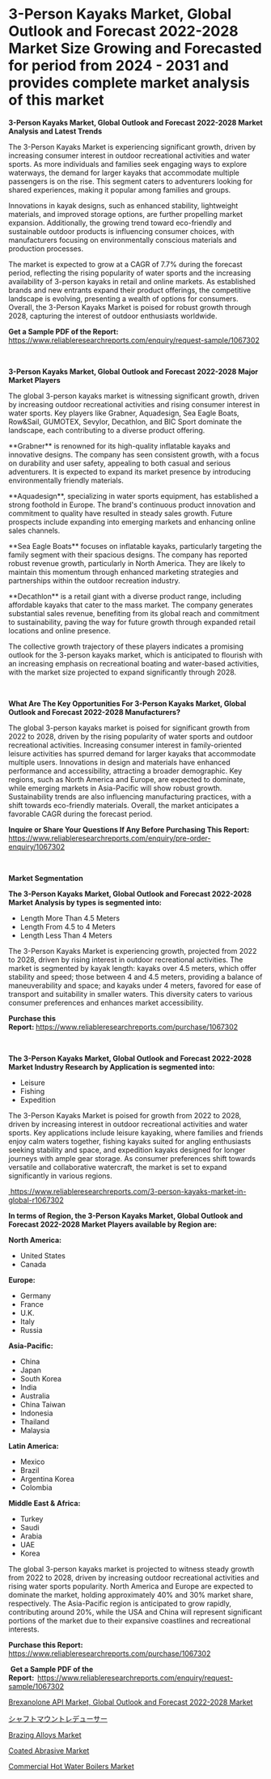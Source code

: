 <p><h1>3-Person Kayaks Market, Global Outlook and Forecast 2022-2028 Market Size Growing and Forecasted for period from 2024 - 2031 and provides complete market analysis of this market</h1></p><p><strong>3-Person Kayaks Market, Global Outlook and Forecast 2022-2028 Market Analysis and Latest Trends</strong></p>
<p><p>The 3-Person Kayaks Market is experiencing significant growth, driven by increasing consumer interest in outdoor recreational activities and water sports. As more individuals and families seek engaging ways to explore waterways, the demand for larger kayaks that accommodate multiple passengers is on the rise. This segment caters to adventurers looking for shared experiences, making it popular among families and groups. </p><p>Innovations in kayak designs, such as enhanced stability, lightweight materials, and improved storage options, are further propelling market expansion. Additionally, the growing trend toward eco-friendly and sustainable outdoor products is influencing consumer choices, with manufacturers focusing on environmentally conscious materials and production processes.</p><p>The market is expected to grow at a CAGR of 7.7% during the forecast period, reflecting the rising popularity of water sports and the increasing availability of 3-person kayaks in retail and online markets. As established brands and new entrants expand their product offerings, the competitive landscape is evolving, presenting a wealth of options for consumers. Overall, the 3-Person Kayaks Market is poised for robust growth through 2028, capturing the interest of outdoor enthusiasts worldwide.</p></p>
<p><strong>Get a Sample PDF of the Report:&nbsp;</strong> <a href="https://www.reliableresearchreports.com/enquiry/request-sample/1067302">https://www.reliableresearchreports.com/enquiry/request-sample/1067302</a></p>
<p>&nbsp;</p>
<p><strong>3-Person Kayaks Market, Global Outlook and Forecast 2022-2028 Major Market Players</strong></p>
<p><p>The global 3-person kayaks market is witnessing significant growth, driven by increasing outdoor recreational activities and rising consumer interest in water sports. Key players like Grabner, Aquadesign, Sea Eagle Boats, Row&Sail, GUMOTEX, Sevylor, Decathlon, and BIC Sport dominate the landscape, each contributing to a diverse product offering.</p><p>**Grabner** is renowned for its high-quality inflatable kayaks and innovative designs. The company has seen consistent growth, with a focus on durability and user safety, appealing to both casual and serious adventurers. It is expected to expand its market presence by introducing environmentally friendly materials.</p><p>**Aquadesign**, specializing in water sports equipment, has established a strong foothold in Europe. The brand's continuous product innovation and commitment to quality have resulted in steady sales growth. Future prospects include expanding into emerging markets and enhancing online sales channels.</p><p>**Sea Eagle Boats** focuses on inflatable kayaks, particularly targeting the family segment with their spacious designs. The company has reported robust revenue growth, particularly in North America. They are likely to maintain this momentum through enhanced marketing strategies and partnerships within the outdoor recreation industry.</p><p>**Decathlon** is a retail giant with a diverse product range, including affordable kayaks that cater to the mass market. The company generates substantial sales revenue, benefiting from its global reach and commitment to sustainability, paving the way for future growth through expanded retail locations and online presence.</p><p>The collective growth trajectory of these players indicates a promising outlook for the 3-person kayaks market, which is anticipated to flourish with an increasing emphasis on recreational boating and water-based activities, with the market size projected to expand significantly through 2028.</p></p>
<p>&nbsp;</p>
<p><strong>What Are The Key Opportunities For 3-Person Kayaks Market, Global Outlook and Forecast 2022-2028 Manufacturers?</strong></p>
<p><p>The global 3-person kayaks market is poised for significant growth from 2022 to 2028, driven by the rising popularity of water sports and outdoor recreational activities. Increasing consumer interest in family-oriented leisure activities has spurred demand for larger kayaks that accommodate multiple users. Innovations in design and materials have enhanced performance and accessibility, attracting a broader demographic. Key regions, such as North America and Europe, are expected to dominate, while emerging markets in Asia-Pacific will show robust growth. Sustainability trends are also influencing manufacturing practices, with a shift towards eco-friendly materials. Overall, the market anticipates a favorable CAGR during the forecast period.</p></p>
<p><strong>Inquire or Share Your Questions If Any Before Purchasing This Report:</strong> <a href="https://www.reliableresearchreports.com/enquiry/pre-order-enquiry/1067302">https://www.reliableresearchreports.com/enquiry/pre-order-enquiry/1067302</a></p>
<p>&nbsp;</p>
<p><strong>Market Segmentation</strong></p>
<p><strong>The 3-Person Kayaks Market, Global Outlook and Forecast 2022-2028 Market Analysis by types is segmented into:</strong></p>
<p><ul><li>Length More Than 4.5 Meters</li><li>Length From 4.5 to 4 Meters</li><li>Length Less Than 4 Meters</li></ul></p>
<p><p>The 3-Person Kayaks Market is experiencing growth, projected from 2022 to 2028, driven by rising interest in outdoor recreational activities. The market is segmented by kayak length: kayaks over 4.5 meters, which offer stability and speed; those between 4 and 4.5 meters, providing a balance of maneuverability and space; and kayaks under 4 meters, favored for ease of transport and suitability in smaller waters. This diversity caters to various consumer preferences and enhances market accessibility.</p></p>
<p><strong>Purchase this Report:&nbsp;</strong><a href="https://www.reliableresearchreports.com/purchase/1067302">https://www.reliableresearchreports.com/purchase/1067302</a></p>
<p>&nbsp;</p>
<p><strong>The 3-Person Kayaks Market, Global Outlook and Forecast 2022-2028 Market Industry Research by Application is segmented into:</strong></p>
<p><ul><li>Leisure</li><li>Fishing</li><li>Expedition</li></ul></p>
<p><p>The 3-Person Kayaks Market is poised for growth from 2022 to 2028, driven by increasing interest in outdoor recreational activities and water sports. Key applications include leisure kayaking, where families and friends enjoy calm waters together, fishing kayaks suited for angling enthusiasts seeking stability and space, and expedition kayaks designed for longer journeys with ample gear storage. As consumer preferences shift towards versatile and collaborative watercraft, the market is set to expand significantly in various regions.</p></p>
<p><a href="https://www.reliableresearchreports.com/3-person-kayaks-market-in-global-r1067302">&nbsp;https://www.reliableresearchreports.com/3-person-kayaks-market-in-global-r1067302</a></p>
<p><strong>In terms of Region, the 3-Person Kayaks Market, Global Outlook and Forecast 2022-2028 Market Players available by Region are:</strong></p>
<p>
    <p> <strong> North America: </strong>
        <ul>
            <li>United States</li>
            <li>Canada</li>
        </ul>
        </p> 
    <p> <strong> Europe: </strong>
        <ul>
            <li>Germany</li>
            <li>France</li>
            <li>U.K.</li>
            <li>Italy</li>
            <li>Russia</li>
        </ul>
        </p> 
    <p> <strong> Asia-Pacific: </strong>
        <ul>
            <li>China</li>
            <li>Japan</li>
            <li>South Korea</li>
            <li>India</li>
            <li>Australia</li>
            <li>China Taiwan</li>
            <li>Indonesia</li>
            <li>Thailand</li>
            <li>Malaysia</li>
        </ul>
        </p> 
    <p> <strong> Latin America: </strong>
        <ul>
            <li>Mexico</li>
            <li>Brazil</li>
            <li>Argentina Korea</li>
            <li>Colombia</li>
        </ul>
        </p> 
    <p> <strong> Middle East & Africa: </strong>
        <ul>
            <li>Turkey</li>
            <li>Saudi</li>
            <li>Arabia</li>
            <li>UAE</li>
            <li>Korea</li>
        </ul>
    </p>
    </p>
<p><p>The global 3-person kayaks market is projected to witness steady growth from 2022 to 2028, driven by increasing outdoor recreational activities and rising water sports popularity. North America and Europe are expected to dominate the market, holding approximately 40% and 30% market share, respectively. The Asia-Pacific region is anticipated to grow rapidly, contributing around 20%, while the USA and China will represent significant portions of the market due to their expansive coastlines and recreational interests.</p></p>
<p><strong>Purchase this Report: </strong><a href="https://www.reliableresearchreports.com/purchase/1067302">https://www.reliableresearchreports.com/purchase/1067302</a></p>
<p>&nbsp;<strong>Get a Sample PDF of the Report:&nbsp;&nbsp;</strong><a href="https://www.reliableresearchreports.com/enquiry/request-sample/1067302">https://www.reliableresearchreports.com/enquiry/request-sample/1067302</a></p>
<p><strong></strong></p>
<p><p><a href="https://github.com/indrystar/Market-Research-Report-List-4/blob/main/brexanolone-api-market-global-outlook-and-forecast-2022-2028-market.md">Brexanolone API Market, Global Outlook and Forecast 2022-2028 Market</a></p><p><a href="https://medium.com/@alenaieme/%E3%82%B7%E3%83%A3%E3%83%95%E3%83%88%E3%83%9E%E3%82%A6%E3%83%B3%E3%83%88%E6%B8%9B%E9%80%9F%E6%A9%9F%E5%B8%82%E5%A0%B4%E3%81%AE%E6%88%A6%E7%95%A5%E7%9A%84%E3%82%A4%E3%83%B3%E3%82%B5%E3%82%A4%E3%83%88-%E3%82%B7%E3%83%A3%E3%83%95%E3%83%88%E3%83%9E%E3%82%A6%E3%83%B3%E3%83%88%E6%B8%9B%E9%80%9F%E6%A9%9F%E6%A5%AD%E7%95%8C%E3%81%AB%E3%81%8A%E3%81%91%E3%82%8B%E8%A3%BD%E5%93%81%E3%81%AE%E9%80%B2%E5%8C%96%E3%81%A8%E5%B8%82%E5%A0%B4%E3%82%BB%E3%82%B0%E3%83%A1%E3%83%B3%E3%83%86%E3%83%BC%E3%82%B7%E3%83%A7%E3%83%B3-a6f0d5927039">シャフトマウントレデューサー</a></p><p><a href="https://medium.com/@ruth.murray9056/brazing-alloys-market-size-share-growth-and-market-analysis-by-type-by-application-041637873e1b">Brazing Alloys Market</a></p><p><a href="https://medium.com/@rasaunharrison/coated-abrasive-market-global-market-share-and-ranking-overall-sales-and-demand-forecast-2024-44772b087869">Coated Abrasive Market</a></p><p><a href="https://www.linkedin.com/pulse/commercial-hot-water-boilers-market-share-analysis-growth-fquqf?trackingId=SI3T5XLtRFavie3IJEq2Tw%3D%3D">Commercial Hot Water Boilers Market</a></p></p>
